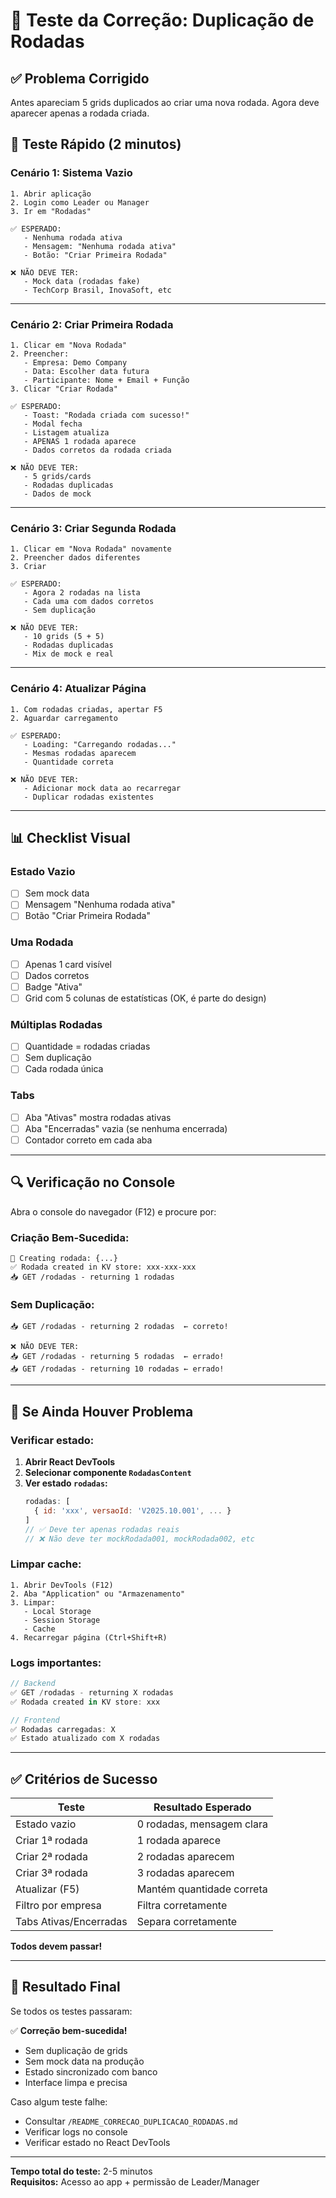 # 🧪 Teste da Correção: Duplicação de Rodadas

## ✅ Problema Corrigido

Antes apareciam 5 grids duplicados ao criar uma nova rodada. Agora deve aparecer apenas a rodada criada.

## 🎯 Teste Rápido (2 minutos)

### Cenário 1: Sistema Vazio

```
1. Abrir aplicação
2. Login como Leader ou Manager
3. Ir em "Rodadas"

✅ ESPERADO:
   - Nenhuma rodada ativa
   - Mensagem: "Nenhuma rodada ativa"
   - Botão: "Criar Primeira Rodada"

❌ NÃO DEVE TER:
   - Mock data (rodadas fake)
   - TechCorp Brasil, InovaSoft, etc
```

---

### Cenário 2: Criar Primeira Rodada

```
1. Clicar em "Nova Rodada"
2. Preencher:
   - Empresa: Demo Company
   - Data: Escolher data futura
   - Participante: Nome + Email + Função
3. Clicar "Criar Rodada"

✅ ESPERADO:
   - Toast: "Rodada criada com sucesso!"
   - Modal fecha
   - Listagem atualiza
   - APENAS 1 rodada aparece
   - Dados corretos da rodada criada

❌ NÃO DEVE TER:
   - 5 grids/cards
   - Rodadas duplicadas
   - Dados de mock
```

---

### Cenário 3: Criar Segunda Rodada

```
1. Clicar em "Nova Rodada" novamente
2. Preencher dados diferentes
3. Criar

✅ ESPERADO:
   - Agora 2 rodadas na lista
   - Cada uma com dados corretos
   - Sem duplicação

❌ NÃO DEVE TER:
   - 10 grids (5 + 5)
   - Rodadas duplicadas
   - Mix de mock e real
```

---

### Cenário 4: Atualizar Página

```
1. Com rodadas criadas, apertar F5
2. Aguardar carregamento

✅ ESPERADO:
   - Loading: "Carregando rodadas..."
   - Mesmas rodadas aparecem
   - Quantidade correta

❌ NÃO DEVE TER:
   - Adicionar mock data ao recarregar
   - Duplicar rodadas existentes
```

---

## 📊 Checklist Visual

### Estado Vazio
- [ ] Sem mock data
- [ ] Mensagem "Nenhuma rodada ativa"
- [ ] Botão "Criar Primeira Rodada"

### Uma Rodada
- [ ] Apenas 1 card visível
- [ ] Dados corretos
- [ ] Badge "Ativa"
- [ ] Grid com 5 colunas de estatísticas (OK, é parte do design)

### Múltiplas Rodadas
- [ ] Quantidade = rodadas criadas
- [ ] Sem duplicação
- [ ] Cada rodada única

### Tabs
- [ ] Aba "Ativas" mostra rodadas ativas
- [ ] Aba "Encerradas" vazia (se nenhuma encerrada)
- [ ] Contador correto em cada aba

---

## 🔍 Verificação no Console

Abra o console do navegador (F12) e procure por:

### Criação Bem-Sucedida:
```
📝 Creating rodada: {...}
✅ Rodada created in KV store: xxx-xxx-xxx
📥 GET /rodadas - returning 1 rodadas
```

### Sem Duplicação:
```
📥 GET /rodadas - returning 2 rodadas  ← correto!

❌ NÃO DEVE TER:
📥 GET /rodadas - returning 5 rodadas  ← errado!
📥 GET /rodadas - returning 10 rodadas ← errado!
```

---

## 🐛 Se Ainda Houver Problema

### Verificar estado:

1. **Abrir React DevTools**
2. **Selecionar componente `RodadasContent`**
3. **Ver estado `rodadas`:**
   ```javascript
   rodadas: [
     { id: 'xxx', versaoId: 'V2025.10.001', ... }
   ]
   // ✅ Deve ter apenas rodadas reais
   // ❌ Não deve ter mockRodada001, mockRodada002, etc
   ```

### Limpar cache:

```
1. Abrir DevTools (F12)
2. Aba "Application" ou "Armazenamento"
3. Limpar:
   - Local Storage
   - Session Storage
   - Cache
4. Recarregar página (Ctrl+Shift+R)
```

### Logs importantes:

```javascript
// Backend
✅ GET /rodadas - returning X rodadas
✅ Rodada created in KV store: xxx

// Frontend
✅ Rodadas carregadas: X
✅ Estado atualizado com X rodadas
```

---

## ✅ Critérios de Sucesso

| Teste | Resultado Esperado |
|-------|-------------------|
| Estado vazio | 0 rodadas, mensagem clara |
| Criar 1ª rodada | 1 rodada aparece |
| Criar 2ª rodada | 2 rodadas aparecem |
| Criar 3ª rodada | 3 rodadas aparecem |
| Atualizar (F5) | Mantém quantidade correta |
| Filtro por empresa | Filtra corretamente |
| Tabs Ativas/Encerradas | Separa corretamente |

**Todos devem passar!**

---

## 🎉 Resultado Final

Se todos os testes passaram:

✅ **Correção bem-sucedida!**
- Sem duplicação de grids
- Sem mock data na produção
- Estado sincronizado com banco
- Interface limpa e precisa

Caso algum teste falhe:
- Consultar `/README_CORRECAO_DUPLICACAO_RODADAS.md`
- Verificar logs no console
- Verificar estado no React DevTools

---

**Tempo total do teste:** 2-5 minutos  
**Requisitos:** Acesso ao app + permissão de Leader/Manager
